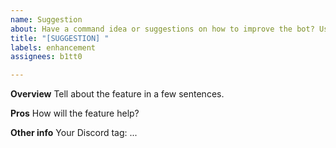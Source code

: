 ```yaml
---
name: Suggestion
about: Have a command idea or suggestions on how to improve the bot? Use this!
title: "[SUGGESTION] "
labels: enhancement
assignees: b1tt0

---
```


**Overview**
Tell about the feature in a few sentences.

**Pros**
How will the feature help?

**Other info**
Your Discord tag: ...
